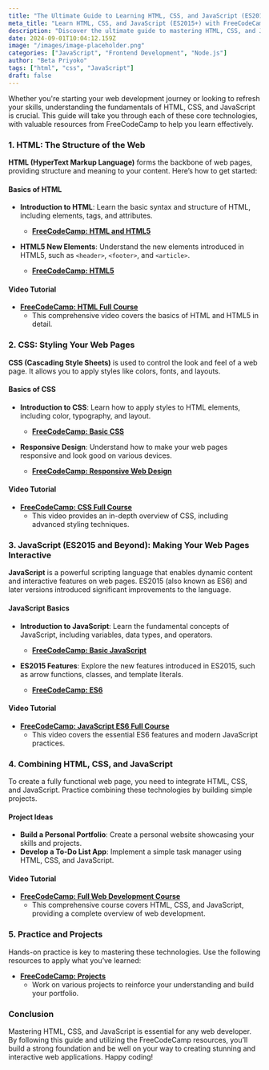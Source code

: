 ```yaml
---
title: "The Ultimate Guide to Learning HTML, CSS, and JavaScript (ES2015+)"
meta_title: "Learn HTML, CSS, and JavaScript (ES2015+) with FreeCodeCamp - Ultimate Guide"
description: "Discover the ultimate guide to mastering HTML, CSS, and JavaScript (ES2015+) with comprehensive tutorials and video resources from FreeCodeCamp. Build a strong foundation in web development with practical projects and expert guidance."
date: 2024-09-01T10:04:12.159Z
image: "/images/image-placeholder.png"
categories: ["JavaScript", "Frontend Development", "Node.js"]
author: "Beta Priyoko"
tags: ["html", "css", "JavaScript"]
draft: false
---
```


Whether you're starting your web development journey or looking to refresh your skills, understanding the fundamentals of HTML, CSS, and JavaScript is crucial. This guide will take you through each of these core technologies, with valuable resources from FreeCodeCamp to help you learn effectively.

### **1. HTML: The Structure of the Web**

**HTML (HyperText Markup Language)** forms the backbone of web pages, providing structure and meaning to your content. Here’s how to get started:

#### **Basics of HTML**

- **Introduction to HTML**: Learn the basic syntax and structure of HTML, including elements, tags, and attributes.

  - **[FreeCodeCamp: HTML and HTML5](https://www.freecodecamp.org/learn/responsive-web-design/basic-html-and-html5/)**

- **HTML5 New Elements**: Understand the new elements introduced in HTML5, such as `<header>`, `<footer>`, and `<article>`.
  - **[FreeCodeCamp: HTML5](https://www.freecodecamp.org/learn/responsive-web-design/basic-html-and-html5/)**

#### **Video Tutorial**

- **[FreeCodeCamp: HTML Full Course](https://www.youtube.com/watch?v=pQN-pnXPaVg)**
  - This comprehensive video covers the basics of HTML and HTML5 in detail.

### **2. CSS: Styling Your Web Pages**

**CSS (Cascading Style Sheets)** is used to control the look and feel of a web page. It allows you to apply styles like colors, fonts, and layouts.

#### **Basics of CSS**

- **Introduction to CSS**: Learn how to apply styles to HTML elements, including color, typography, and layout.

  - **[FreeCodeCamp: Basic CSS](https://www.freecodecamp.org/learn/responsive-web-design/basic-css/)**

- **Responsive Design**: Understand how to make your web pages responsive and look good on various devices.
  - **[FreeCodeCamp: Responsive Web Design](https://www.freecodecamp.org/learn/responsive-web-design/)**

#### **Video Tutorial**

- **[FreeCodeCamp: CSS Full Course](https://www.youtube.com/watch?v=1Rs2ND1ryYc)**
  - This video provides an in-depth overview of CSS, including advanced styling techniques.

### **3. JavaScript (ES2015 and Beyond): Making Your Web Pages Interactive**

**JavaScript** is a powerful scripting language that enables dynamic content and interactive features on web pages. ES2015 (also known as ES6) and later versions introduced significant improvements to the language.

#### **JavaScript Basics**

- **Introduction to JavaScript**: Learn the fundamental concepts of JavaScript, including variables, data types, and operators.

  - **[FreeCodeCamp: Basic JavaScript](https://www.freecodecamp.org/learn/javascript-algorithms-and-data-structures/basic-javascript/)**

- **ES2015 Features**: Explore the new features introduced in ES2015, such as arrow functions, classes, and template literals.
  - **[FreeCodeCamp: ES6](https://www.freecodecamp.org/learn/javascript-algorithms-and-data-structures/es6/)**

#### **Video Tutorial**

- **[FreeCodeCamp: JavaScript ES6 Full Course](https://youtu.be/PkZNo7MFNFg?si=lFnGXbNzTiFhnTqu)**
  - This video covers the essential ES6 features and modern JavaScript practices.

### **4. Combining HTML, CSS, and JavaScript**

To create a fully functional web page, you need to integrate HTML, CSS, and JavaScript. Practice combining these technologies by building simple projects.

#### **Project Ideas**

- **Build a Personal Portfolio**: Create a personal website showcasing your skills and projects.
- **Develop a To-Do List App**: Implement a simple task manager using HTML, CSS, and JavaScript.

#### **Video Tutorial**

- **[FreeCodeCamp: Full Web Development Course](https://youtu.be/zJSY8tbf_ys?si=w-RzqTw2ABLGzBPi)**
  - This comprehensive course covers HTML, CSS, and JavaScript, providing a complete overview of web development.

### **5. Practice and Projects**

Hands-on practice is key to mastering these technologies. Use the following resources to apply what you’ve learned:

- **[FreeCodeCamp: Projects](https://www.freecodecamp.org/learn/)**
  - Work on various projects to reinforce your understanding and build your portfolio.

### **Conclusion**

Mastering HTML, CSS, and JavaScript is essential for any web developer. By following this guide and utilizing the FreeCodeCamp resources, you’ll build a strong foundation and be well on your way to creating stunning and interactive web applications. Happy coding!
